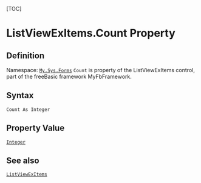 [TOC]
# ListViewExItems.Count Property

## Definition
Namespace: [`My.Sys.Forms`](My.Sys.Forms.md)
`Count` is property of the ListViewExItems control, part of the freeBasic framework MyFbFramework.
## Syntax
```freeBasic
Count As Integer
```
## Property Value
[`Integer`]("https://www.freebasic.net/wiki/KeyPgInteger")
## See also
[`ListViewExItems`](ListViewExItems.md)
